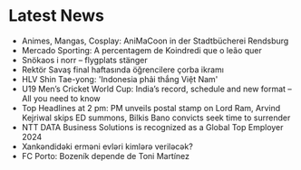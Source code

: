 # Latest News
-  Animes, Mangas, Cosplay: AniMaCoon in der Stadtbücherei Rendsburg
-  Mercado Sporting: A percentagem de Koindredi que o leão quer
-  Snökaos i norr – flygplats stänger
-  Rektör Savaş final haftasında öğrencilere çorba ikramı
-  HLV Shin Tae-yong: 'Indonesia phải thắng Việt Nam'
-  U19 Men’s Cricket World Cup: India’s record, schedule and new format – All you need to know
-  Top Headlines at 2 pm: PM unveils postal stamp on Lord Ram, Arvind Kejriwal skips ED summons, Bilkis Bano convicts seek time to surrender
-  NTT DATA Business Solutions is recognized as a Global Top Employer 2024
-  Xankəndidəki erməni evləri kimlərə veriləcək?
-  FC Porto: Bozeník depende de Toni Martínez
